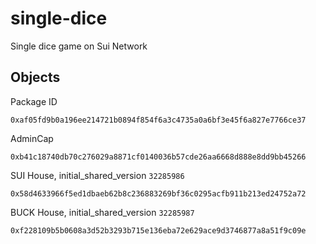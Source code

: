 # single-dice
Single dice game on Sui Network

## Objects
Package ID
```
0xaf05fd9b0a196ee214721b0894f854f6a3c4735a0a6bf3e45f6a827e7766ce37
```
AdminCap
```
0xb41c18740db70c276029a8871cf0140036b57cde26aa6668d888e8dd9bb45266
```
SUI House, initial_shared_version `32285986`
```
0x58d4633966f5ed1dbaeb62b8c236883269bf36c0295acfb911b213ed24752a72
```
BUCK House, initial_shared_version `32285987`
```
0xf228109b5b0608a3d52b3293b715e136eba72e629ace9d3746877a8a51f9c09e
```